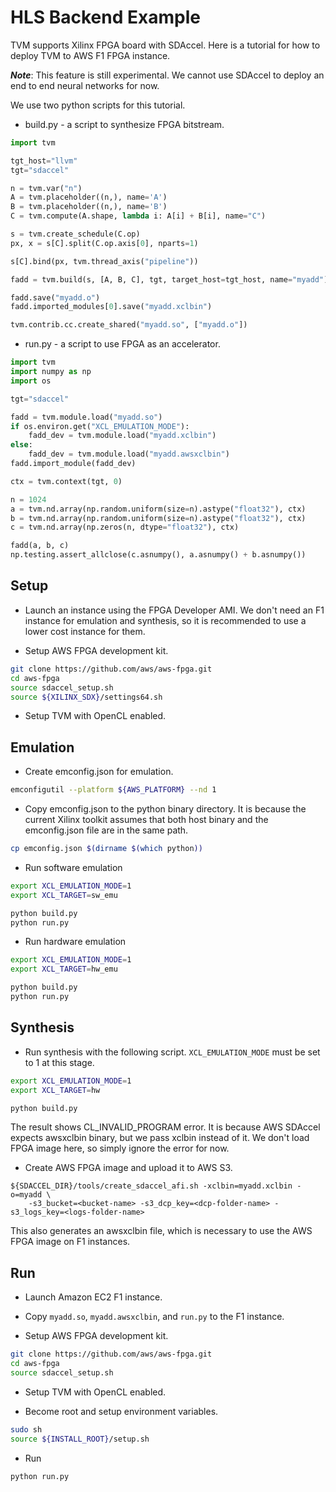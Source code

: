 HLS Backend Example
===================

TVM supports Xilinx FPGA board with SDAccel.  Here is a tutorial for how to deploy TVM to AWS F1 FPGA instance.

***Note***: This feature is still experimental.  We cannot use SDAccel to deploy an end to end neural networks for now.

We use two python scripts for this tutorial.

- build.py - a script to synthesize FPGA bitstream.
```python
import tvm

tgt_host="llvm"
tgt="sdaccel"

n = tvm.var("n")
A = tvm.placeholder((n,), name='A')
B = tvm.placeholder((n,), name='B')
C = tvm.compute(A.shape, lambda i: A[i] + B[i], name="C")

s = tvm.create_schedule(C.op)
px, x = s[C].split(C.op.axis[0], nparts=1)

s[C].bind(px, tvm.thread_axis("pipeline"))

fadd = tvm.build(s, [A, B, C], tgt, target_host=tgt_host, name="myadd")

fadd.save("myadd.o")
fadd.imported_modules[0].save("myadd.xclbin")

tvm.contrib.cc.create_shared("myadd.so", ["myadd.o"])
```

- run.py - a script to use FPGA as an accelerator.
```python
import tvm
import numpy as np
import os

tgt="sdaccel"

fadd = tvm.module.load("myadd.so")
if os.environ.get("XCL_EMULATION_MODE"):
    fadd_dev = tvm.module.load("myadd.xclbin")
else:
    fadd_dev = tvm.module.load("myadd.awsxclbin")
fadd.import_module(fadd_dev)

ctx = tvm.context(tgt, 0)

n = 1024
a = tvm.nd.array(np.random.uniform(size=n).astype("float32"), ctx)
b = tvm.nd.array(np.random.uniform(size=n).astype("float32"), ctx)
c = tvm.nd.array(np.zeros(n, dtype="float32"), ctx)

fadd(a, b, c)
np.testing.assert_allclose(c.asnumpy(), a.asnumpy() + b.asnumpy())
```

Setup
-----

- Launch an instance using the FPGA Developer AMI.  We don't need an F1 instance for emulation and synthesis, so it is recommended to use a lower cost instance for them.

- Setup AWS FPGA development kit.
```bash
git clone https://github.com/aws/aws-fpga.git
cd aws-fpga
source sdaccel_setup.sh
source ${XILINX_SDX}/settings64.sh
```

- Setup TVM with OpenCL enabled.

Emulation
---------

- Create emconfig.json for emulation.
```bash
emconfigutil --platform ${AWS_PLATFORM} --nd 1
```

- Copy emconfig.json to the python binary directory.  It is because the current Xilinx toolkit assumes that both host binary and the emconfig.json file are in the same path.
```bash
cp emconfig.json $(dirname $(which python))
```

- Run software emulation
```bash
export XCL_EMULATION_MODE=1
export XCL_TARGET=sw_emu

python build.py
python run.py
```

- Run hardware emulation
```bash
export XCL_EMULATION_MODE=1
export XCL_TARGET=hw_emu

python build.py
python run.py
```


Synthesis
---------

- Run synthesis with the following script. `XCL_EMULATION_MODE` must be set to 1 at this stage.

```bash
export XCL_EMULATION_MODE=1
export XCL_TARGET=hw

python build.py
```
The result shows CL_INVALID_PROGRAM error.  It is because AWS SDAccel expects awsxclbin binary, but we pass xclbin instead of it.  We don't load FPGA image here, so simply ignore the error for now.

- Create AWS FPGA image and upload it to AWS S3.
```
${SDACCEL_DIR}/tools/create_sdaccel_afi.sh -xclbin=myadd.xclbin -o=myadd \
    -s3_bucket=<bucket-name> -s3_dcp_key=<dcp-folder-name> -s3_logs_key=<logs-folder-name>
```
This also generates an awsxclbin file, which is necessary to use the AWS FPGA image on F1 instances.

Run
---

- Launch Amazon EC2 F1 instance.

- Copy `myadd.so`, `myadd.awsxclbin`, and `run.py` to the F1 instance.

- Setup AWS FPGA development kit.
```bash
git clone https://github.com/aws/aws-fpga.git
cd aws-fpga
source sdaccel_setup.sh
```

- Setup TVM with OpenCL enabled.

- Become root and setup environment variables.
```bash
sudo sh
source ${INSTALL_ROOT}/setup.sh
```

- Run
```bash
python run.py
```
